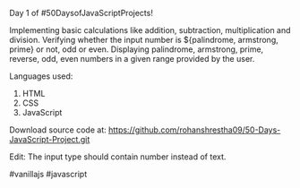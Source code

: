 Day 1 of #50DaysofJavaScriptProjects!

Implementing basic calculations like addition, subtraction, multiplication and division. Verifying whether the input number is ${palindrome, armstrong, prime} or not, odd or even. Displaying palindrome, armstrong, prime, reverse, odd, even numbers in a given range provided by the user.

Languages used:
1. HTML
2. CSS
3. JavaScript

Download source code at: https://github.com/rohanshrestha09/50-Days-JavaScript-Project.git

Edit: The input type should contain number instead of text.

#vanillajs #javascript
